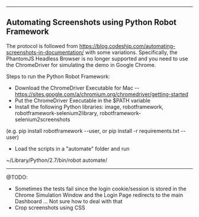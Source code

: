 --------------------
Automating Screenshots using Python Robot Framework
--------------------
The protocol is followed from https://blog.codeship.com/automating-screenshots-in-documentation/ with some variations.
Specifically, the PhantomJS Headless Browser is no longer supported and you need to use the ChromeDriver for simulating the demo in Google Chrome.

Steps to run the Python Robot Framework:
- Download the ChromeDriver Executable for Mac -- https://sites.google.com/a/chromium.org/chromedriver/getting-started
- Put the ChromeDriver Executable in the $PATH variable
- Install the following Python libraries: image, robotframework, robotframework-selenium2library, robotframework-selenium2screenshots

(e.g. pip install robotframework --user, or pip install -r requirements.txt --user)

- Load the scripts in a "automate" folder and run

~/Library/Python/2.7/bin/robot automate/

--------------------
@TODO:
- Sometimes the tests fail since the login cookie/session is stored in the Chrome Simulation Window and the Login Page redirects to the main Dashboard ... Not sure how to deal with that
- Crop screenshots using CSS 

